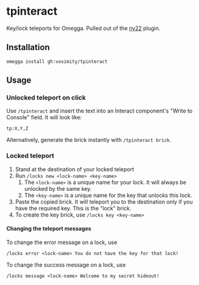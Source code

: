 # tpinteract

Key/lock teleports for Omegga. Pulled out of the [ny22](https://github.com/voximity/omegga-ny22) plugin.

## Installation

`omegga install gh:voximity/tpinteract`

## Usage

### Unlocked teleport on click

Use `/tpinteract` and insert the text into an Interact component's "Write to Console" field. It will look like:

`tp:X,Y,Z`

Alternatively, generate the brick instantly with `/tpinteract brick`.

### Locked teleport

1. Stand at the destination of your locked teleport
2. Run `/locks new <lock-name> <key-name>`
    1. The `<lock-name>` is a unique name for your lock. It will always be unlocked by the same key.
    2. The `<key-name>` is a unique name for the key that unlocks this lock.
3. Paste the copied brick. It will teleport you to the destination only if you have the required key. This is the "lock" brick.
4. To create the key brick, use `/locks key <key-name>`

#### Changing the teleport messages

To change the error message on a lock, use

`/locks error <lock-name> You do not have the key for that lock!`

To change the success message on a lock, use

`/locks message <lock-name> Welcome to my secret hideout!`
